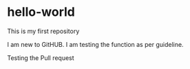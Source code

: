 # hello-world
This is my first repository

I am new to GitHUB. I am testing the function as per guideline.


Testing the Pull request
